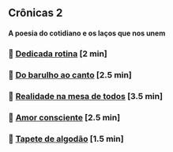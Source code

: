 ## Crônicas 2

#### A poesia do cotidiano e os laços que nos unem

### 📄 [Dedicada rotina](./dedicada-rotina.html) <span class="word-count">[2 min]</span>
### 📄 [Do barulho ao canto](./do-barulho-ao-canto.html) <span class="word-count">[2.5 min]</span>
### 📄 [Realidade na mesa de todos](./realidade-na-mesa-de-todos.html) <span class="word-count">[3.5 min]</span>
### 📄 [Amor consciente](./amor-consciente.html) <span class="word-count">[2.5 min]</span>
### 📄 [Tapete de algodão](./tapete-de-algodao.html) <span class="word-count">[1.5 min]</span>
